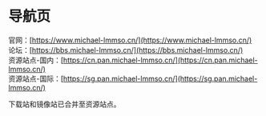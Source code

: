 # 导航页  
官网：[https://www.michael-lmmso.cn/](https://www.michael-lmmso.cn/)  
论坛：[https://bbs.michael-lmmso.cn/](https://bbs.michael-lmmso.cn/)  
资源站点-国内：[https://cn.pan.michael-lmmso.cn/](https://cn.pan.michael-lmmso.cn/)  
资源站点-国际：[https://sg.pan.michael-lmmso.cn/](https://sg.pan.michael-lmmso.cn/)  

下载站和镜像站已合并至资源站点。 
